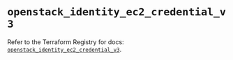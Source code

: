 # `openstack_identity_ec2_credential_v3`

Refer to the Terraform Registry for docs: [`openstack_identity_ec2_credential_v3`](https://registry.terraform.io/providers/terraform-provider-openstack/openstack/3.0.0/docs/resources/identity_ec2_credential_v3).
